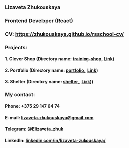 ### Lizaveta Zhukouskaya
### Frontend Developer (React)

### CV: https://zhukouskaya.github.io/rsschool-cv/

### Projects:
#### **1. Clever Shop** (Directory name: [training-shop](https://github.com/Zhukouskaya/training-shop), [Link](https://zhukouskaya.github.io/training-shop/))
#### **2. Portfolio** (Directory name: [portfolio,](https://github.com/Zhukouskaya/training-shop), [Link](https://rolling-scopes-school.github.io/zhukouskaya-JSFEPRESCHOOL/portfolio/))
#### **3. Shelter** (Directory name: [shelter,](https://github.com/Zhukouskaya/training-shop), [Link](https://rolling-scopes-school.github.io/zhukouskaya-JSFE2022Q1/shelter/pages/main/index.html)))

### My contact: 
#### Phone: +375 29 147 64 74
#### E-mail: lizaveta.zhukouskaya@gmail.com
#### Telegram: @Elizaveta_zhuk
#### LinkedIn: [linkedin.com/in/lizaveta-zukouskaya/](http://linkedin.com/in/lizaveta-zukouskaya/)






